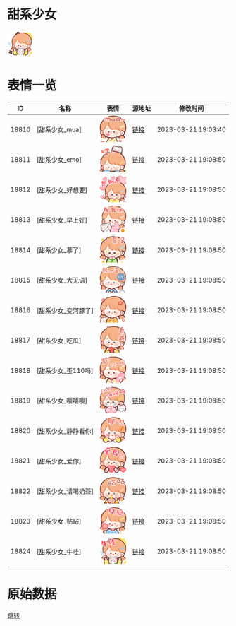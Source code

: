 # 甜系少女

<img src="./cover.png" height="60" alt="cover" />

# 表情一览

|ID|名称|表情|源地址|修改时间|
|----|----|----|----|----|
|18810|[甜系少女_mua]|<img src="./pic/018810_%5B甜系少女_mua%5D.png" height="60" alt="mua"/>|[链接](https://i0.hdslb.com/bfs/garb/f32b03c77759f29f0fdac25985d441d6e524c8b8.png)|2023-03-21 19:03:40|
|18811|[甜系少女_emo]|<img src="./pic/018811_%5B甜系少女_emo%5D.png" height="60" alt="emo"/>|[链接](https://i0.hdslb.com/bfs/garb/ed57fcef2530b5a0c5bdd116c819f7b6f2e27463.png)|2023-03-21 19:08:50|
|18812|[甜系少女_好想要]|<img src="./pic/018812_%5B甜系少女_好想要%5D.png" height="60" alt="好想要"/>|[链接](https://i0.hdslb.com/bfs/garb/d996ff1e955a75a019da57a6e31164bb5042a165.png)|2023-03-21 19:08:50|
|18813|[甜系少女_早上好]|<img src="./pic/018813_%5B甜系少女_早上好%5D.png" height="60" alt="早上好"/>|[链接](https://i0.hdslb.com/bfs/garb/fd4f2911d07d6f87bdab3c7e9c15a576ce6ddc28.png)|2023-03-21 19:08:50|
|18814|[甜系少女_慕了]|<img src="./pic/018814_%5B甜系少女_慕了%5D.png" height="60" alt="慕了"/>|[链接](https://i0.hdslb.com/bfs/garb/b9ff2796c8fc527423e50bee26d3e5ce77fb1844.png)|2023-03-21 19:08:50|
|18815|[甜系少女_大无语]|<img src="./pic/018815_%5B甜系少女_大无语%5D.png" height="60" alt="大无语"/>|[链接](https://i0.hdslb.com/bfs/garb/a705e24be740aaafdd5aa3f0ea500835a08c55a1.png)|2023-03-21 19:08:50|
|18816|[甜系少女_变河豚了]|<img src="./pic/018816_%5B甜系少女_变河豚了%5D.png" height="60" alt="变河豚了"/>|[链接](https://i0.hdslb.com/bfs/garb/0e517957622a65f6e648edce8f70ebcb580a4727.png)|2023-03-21 19:08:50|
|18817|[甜系少女_吃瓜]|<img src="./pic/018817_%5B甜系少女_吃瓜%5D.png" height="60" alt="吃瓜"/>|[链接](https://i0.hdslb.com/bfs/garb/7185bb1fb7aa72c1d516f4681fed8841df6088de.png)|2023-03-21 19:08:50|
|18818|[甜系少女_歪110吗]|<img src="./pic/018818_%5B甜系少女_歪110吗%5D.png" height="60" alt="歪110吗"/>|[链接](https://i0.hdslb.com/bfs/garb/072d63e9ce3bcbee7ff7baeb8e1be8ea319677ca.png)|2023-03-21 19:08:50|
|18819|[甜系少女_嘤嘤嘤]|<img src="./pic/018819_%5B甜系少女_嘤嘤嘤%5D.png" height="60" alt="嘤嘤嘤"/>|[链接](https://i0.hdslb.com/bfs/garb/aecfccf54b1e8da5ba0af07afc259cbe9a9e799d.png)|2023-03-21 19:08:50|
|18820|[甜系少女_静静看你]|<img src="./pic/018820_%5B甜系少女_静静看你%5D.png" height="60" alt="静静看你"/>|[链接](https://i0.hdslb.com/bfs/garb/181473e57ac67bd5f17faac1ee8179daf7d92247.png)|2023-03-21 19:08:50|
|18821|[甜系少女_爱你]|<img src="./pic/018821_%5B甜系少女_爱你%5D.png" height="60" alt="爱你"/>|[链接](https://i0.hdslb.com/bfs/garb/980f6897ae988d2efd2fbc477db788e34917fd2b.png)|2023-03-21 19:08:50|
|18822|[甜系少女_请喝奶茶]|<img src="./pic/018822_%5B甜系少女_请喝奶茶%5D.png" height="60" alt="请喝奶茶"/>|[链接](https://i0.hdslb.com/bfs/garb/b7d3ff56c756191040648a29986de45a097e33fa.png)|2023-03-21 19:08:50|
|18823|[甜系少女_贴贴]|<img src="./pic/018823_%5B甜系少女_贴贴%5D.png" height="60" alt="贴贴"/>|[链接](https://i0.hdslb.com/bfs/garb/eecfdd4b565966e298a6b03bc0891fb5dca3e871.png)|2023-03-21 19:08:50|
|18824|[甜系少女_牛哇]|<img src="./pic/018824_%5B甜系少女_牛哇%5D.png" height="60" alt="牛哇"/>|[链接](https://i0.hdslb.com/bfs/garb/1f28a6705521016b0810b4f713e01033394fed05.png)|2023-03-21 19:08:50|

# 原始数据

[跳转](./raw.json)

